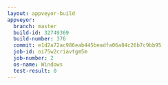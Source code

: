 ```yaml
---
layout: appveyor-build
appveyor:
  branch: master
  build-id: 32749369
  build-number: 376
  commit: e1d2a72ac986eab445beadfa06a84c26b7c9bb95
  job-id: oi75w2criavtgm5m
  job-number: 2
  os-name: Windows
  test-result: 0
---
```

